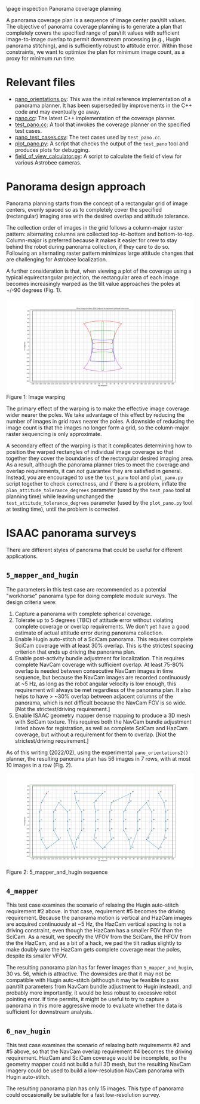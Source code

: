 \page inspection Panorama coverage planning

A panorama coverage plan is a sequence of image center pan/tilt
values. The objective of panorama coverage planning is to generate a
plan that completely covers the specified range of pan/tilt values with
sufficient image-to-image overlap to permit downstream processing (e.g.,
Hugin panorama stitching), and is sufficiently robust to attitude
error. Within those constraints, we want to optimize the plan for
minimum image count, as a proxy for minimum run time.

# Relevant files

- [pano_orientations.py](./scripts/pano_orientations.py): This was the
  initial reference implementation of a panorama planner. It has been
  superseded by improvements in the C++ code and may eventually go away.
- [pano.cc](./src/pano.cc): The latest C++ implementation of the
  coverage planner.
- [test_pano.cc](./tools/test_pano.cc): A tool that invokes the coverage
  planner on the specified test cases.
- [pano_test_cases.csv](./scripts/pano_test_cases.csv): The test cases
  used by `test_pano.cc`.
- [plot_pano.py](./scripts/plot_pano.py): A script that checks the
  output of the `test_pano` tool and produces plots for debugging.
- [field_of_view_calculator.py](./scripts/field_of_view_calculator.py):
  A script to calculate the field of view for various Astrobee cameras.

# Panorama design approach

Panorama planning starts from the concept of a rectangular grid of image
centers, evenly spaced so as to completely cover the specified
(rectangular) imaging area with the desired overlap and attitude
tolerance.

The collection order of images in the grid follows a column-major
raster pattern: alternating columns are collected top-to-bottom and
bottom-to-top. Column-major is preferred because it makes it easier
for crew to stay behind the robot during panorama collection, if they
care to do so. Following an alternating raster pattern minimizes
large attitude changes that are challenging for Astrobee localization.

A further consideration is that, when viewing a plot of the coverage
using a typical equirectangular projection, the rectangular area of each
image becomes increasingly warped as the tilt value approaches the poles
at +/-90 degrees (Fig. 1).

![Image warping](plot_3_one_column_borders.png "Image warping")
Figure 1: Image warping

The primary effect of the warping is to make the effective image
coverage wider nearer the poles. We take advantage of this effect by
reducing the number of images in grid rows nearer the poles. A downside
of reducing the image count is that the images no longer form a grid, so
the column-major raster sequencing is only approximate.

A secondary effect of the warping is that it complicates determining how
to position the warped rectangles of individual image coverage so that
together they cover the boundaries of the rectangular desired imaging
area. As a result, although the panorama planner tries to meet the
coverage and overlap requirements, it can *not* guarantee they are
satisfied in general. Instead, you are encouraged to use the `test_pano`
tool and `plot_pano.py` script together to check correctness, and if
there is a problem, inflate the `plan_attitude_tolerance_degrees`
parameter (used by the `test_pano` tool at planning time) while leaving
unchanged the `test_attitude_tolerance_degrees` parameter (used by the
`plot_pano.py` tool at testing time), until the problem is corrected.

# ISAAC panorama surveys

There are different styles of panorama that could be useful for
different applications.

## `5_mapper_and_hugin`

The parameters in this test case are recommended as a potential
"workhorse" panorama type for doing complete module surveys. The design
criteria were:

1. Capture a panorama with complete spherical coverage.
2. Tolerate up to 5 degrees (TBC) of attitude error without violating
   complete coverage or overlap requirements. We don't yet have a good
   estimate of actual attitude error during panorama collection.
3. Enable Hugin auto-stitch of a SciCam panorama. This requires complete
   SciCam coverage with at least 30% overlap. This is the strictest
   spacing criterion that ends up driving the panorama plan.
4. Enable post-activity bundle adjustment for localization. This
   requires complete NavCam coverage with sufficient overlap. At least
   75-80% overlap is needed between consecutive NavCam images in time
   sequence, but because the NavCam images are recorded continuously at
   ~5 Hz, as long as the robot angular velocity is low enough, this
   requirement will always be met regardless of the panorama plan. It
   also helps to have > ~30% overlap between adjacent columns of the
   panorama, which is not difficult because the NavCam FOV is so
   wide. [Not the strictest/driving requirement.]
5. Enable ISAAC geometry mapper dense mapping to produce a 3D mesh with
   SciCam texture.  This requires both the NavCam bundle adjustment
   listed above for registration, as well as complete SciCam and HazCam
   coverage, but without a requirement for them to overlap. [Not the
   strictest/driving requirement.]

As of this writing (2022/02), using the experimental
`pano_orientations2()` planner, the resulting panorama plan has 56
images in 7 rows, with at most 10 images in a row (Fig. 2).

![5_mapper_and_hugin sequence](plot_5_mapper_and_hugin_seq.png "5_mapper_and_hugin sequence")
Figure 2: 5_mapper_and_hugin sequence

## `4_mapper`

This test case examines the scenario of relaxing the Hugin auto-stitch
requirement #2 above. In that case, requirement #5 becomes the driving
requirement. Because the panorama motion is vertical and HazCam images
are acquired continuously at ~5 Hz, the HazCam vertical spacing is not a
driving constraint, even though the HazCam has a smaller FOV than the
SciCam.  As a result, we specify the VFOV from the SciCam, the HFOV from
the the HazCam, and as a bit of a hack, we pad the tilt radius slightly
to make doubly sure the HazCam gets complete coverage near the poles,
despite its smaller VFOV.

The resulting panorama plan has far fewer images than
`5_mapper_and_hugin`, 30 vs. 56, which is attractive. The downsides are
that it may not be compatible with Hugin auto-stitch (although it may be
feasible to pass pan/tilt parameters from NavCam bundle adjustment to
Hugin instead), and probably more importantly, it would be less robust
to excessive robot pointing error. If time permits, it might be useful
to try to capture a panorama in this more aggressive mode to evaluate
whether the data is sufficient for downstream analysis.

## `6_nav_hugin`

This test case examines the scenario of relaxing both requirements #2
and #5 above, so that the NavCam overlap requirement #4 becomes the
driving requirement. HazCam and SciCam coverage would be incomplete, so
the geometry mapper could not build a full 3D mesh, but the resulting
NavCam imagery could be used to build a low-resolution NavCam panorama
with Hugin auto-stitch.

The resulting panorama plan has only 15 images. This type of panorama
could occasionally be suitable for a fast low-resolution survey.
